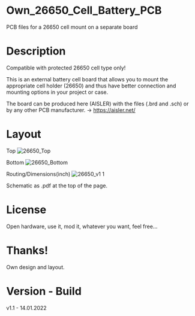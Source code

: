 # Own_26650_Cell_Battery_PCB

PCB files for a 26650 cell mount on a separate board

# Description

Compatible with protected 26650 cell type only!

This is an external battery cell board that allows you to mount the appropriate cell holder (26650) and thus have better connection and mounting options in your project or case.

The board can be produced here (AISLER) with the files (.brd and .sch) or by any other PCB manufacturer. -> https://aisler.net/

# Layout

Top
![26650_Top](https://user-images.githubusercontent.com/88975406/150597228-935405c7-6ecf-4b5b-be67-7aecc8234eff.png)

Bottom
![26650_Bottom](https://user-images.githubusercontent.com/88975406/150597221-2e2ce24a-988a-457f-964b-6c2f5e08215b.png)

Routing/Dimensions(inch)
![26650_v1 1](https://user-images.githubusercontent.com/88975406/150597199-2a7d0f0c-00e7-4ced-a4f4-c21b2074927e.png)

Schematic as .pdf at the top of the page.

# License

Open hardware, use it, mod it, whatever you want, feel free...

# Thanks!

Own design and layout.

# Version - Build

v1.1 - 14.01.2022
